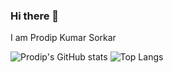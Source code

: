 ### Hi there 👋

I am Prodip Kumar Sorkar

<!--
**Prodip007/Prodip007** is a ✨ _special_ ✨ repository because its `README.md` (this file) appears on your GitHub profile.

Here are some ideas to get you started:

- 🔭 I’m currently working on ...
- 🌱 I’m currently learning ...
- 👯 I’m looking to collaborate on ...
- 🤔 I’m looking for help with ...
- 💬 Ask me about ...
- 📫 How to reach me: ...
- 😄 Pronouns: ...
- ⚡ Fun fact: ...
-->
  
<!--   <small>Generated by: <a href="https://github.com/anuraghazra/github-readme-stats" traget="blank">github-readme-stats</a></small> -->

![Prodip's GitHub stats](https://github-readme-stats.vercel.app/api?username=Prodip007&show_icons=true&count_private=true&include_all_commits=true&line_height=40&card_width=600)
![Top Langs](https://github-readme-stats.vercel.app/api/top-langs/?username=Prodip007&card_width=400)


